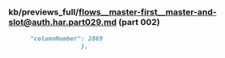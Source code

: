 ### kb/previews_full/flows__master-first__master-and-slot@auth.har.part029.md (part 002)

```md
      "columnNumber": 2869
                    },
                  
```

```
